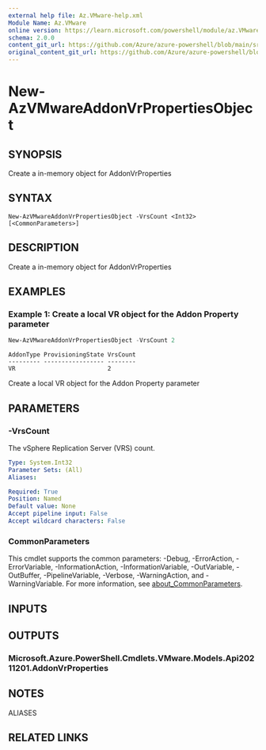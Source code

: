 ```yaml
---
external help file: Az.VMware-help.xml
Module Name: Az.VMware
online version: https://learn.microsoft.com/powershell/module/az.VMware/new-AzVMwareAddonVrPropertiesObject
schema: 2.0.0
content_git_url: https://github.com/Azure/azure-powershell/blob/main/src/VMware/VMware/help/New-AzVMwareAddonVrPropertiesObject.md
original_content_git_url: https://github.com/Azure/azure-powershell/blob/main/src/VMware/VMware/help/New-AzVMwareAddonVrPropertiesObject.md
---
```


# New-AzVMwareAddonVrPropertiesObject

## SYNOPSIS
Create a in-memory object for AddonVrProperties

## SYNTAX

```
New-AzVMwareAddonVrPropertiesObject -VrsCount <Int32> [<CommonParameters>]
```

## DESCRIPTION
Create a in-memory object for AddonVrProperties

## EXAMPLES

### Example 1: Create a local VR object for the Addon Property parameter
```powershell
New-AzVMwareAddonVrPropertiesObject -VrsCount 2
```

```output
AddonType ProvisioningState VrsCount
--------- ----------------- --------
VR                          2
```

Create a local VR object for the Addon Property parameter

## PARAMETERS

### -VrsCount
The vSphere Replication Server (VRS) count.

```yaml
Type: System.Int32
Parameter Sets: (All)
Aliases:

Required: True
Position: Named
Default value: None
Accept pipeline input: False
Accept wildcard characters: False
```

### CommonParameters
This cmdlet supports the common parameters: -Debug, -ErrorAction, -ErrorVariable, -InformationAction, -InformationVariable, -OutVariable, -OutBuffer, -PipelineVariable, -Verbose, -WarningAction, and -WarningVariable. For more information, see [about_CommonParameters](http://go.microsoft.com/fwlink/?LinkID=113216).

## INPUTS

## OUTPUTS

### Microsoft.Azure.PowerShell.Cmdlets.VMware.Models.Api20211201.AddonVrProperties

## NOTES

ALIASES

## RELATED LINKS
